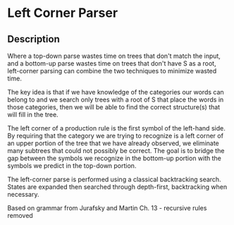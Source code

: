 # Left Corner Parser

## Description

Where a top-down parse wastes time on trees that don't match the input, and a bottom-up parse wastes time on trees that don't have S as a root, left-corner parsing can combine the two techniques to minimize wasted time.

The key idea is that if we have knowledge of the categories our words can belong to and we search only trees with a root of S that place the words in those categories, then we will be able to find the correct structure(s) that will fill in the tree.

The left corner of a production rule is the first symbol of the left-hand side. By requiring that the category we are trying to recognize is a left corner of an upper portion of the tree that we have already observed, we eliminate many subtrees that could not possibly be correct. The goal is to bridge the gap between the symbols we recognize in the bottom-up portion with the symbols we predict in the top-down portion.

The left-corner parse is performed using a classical backtracking search. States are expanded then searched through depth-first, backtracking when necessary.

Based on grammar from Jurafsky and Martin Ch. 13 - recursive rules removed
